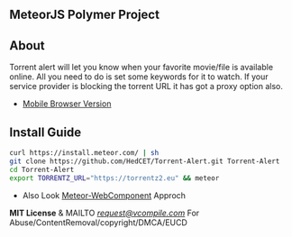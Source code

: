 MeteorJS Polymer Project
----------

About
-----

Torrent alert will let you know when your favorite movie/file is available online. All you need to do is set some keywords for it to watch. If your service provider is blocking the torrent URL it has got a proxy option also.

* [Mobile Browser Version](http://t.vcompile.com)

Install Guide
----------

```sh
curl https://install.meteor.com/ | sh
git clone https://github.com/HedCET/Torrent-Alert.git Torrent-Alert
cd Torrent-Alert
export TORRENTZ_URL="https://torrentz2.eu" && meteor
```

* Also Look [Meteor-WebComponent](https://github.com/meteorwebcomponents/synthesis) Approch

**MIT License** & MAILTO *request@vcompile.com* For Abuse/ContentRemoval/copyright/DMCA/EUCD
